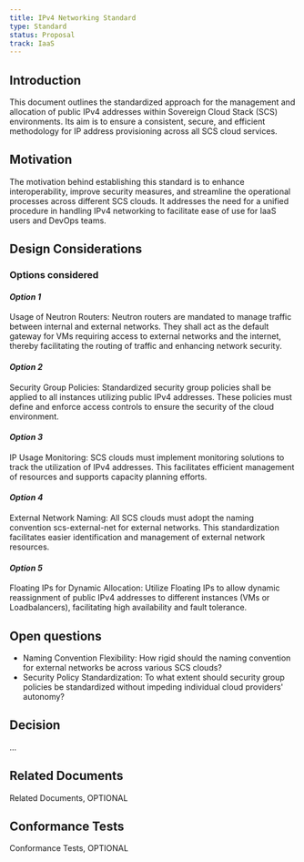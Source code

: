 ```yaml
---
title: IPv4 Networking Standard
type: Standard
status: Proposal
track: IaaS
---
```


## Introduction

This document outlines the standardized approach for the management and allocation of
public IPv4 addresses within Sovereign Cloud Stack (SCS) environments. Its aim is to
ensure a consistent, secure, and efficient methodology for IP address provisioning
across all SCS cloud services.

## Motivation

The motivation behind establishing this standard is to enhance interoperability, improve
security measures, and streamline the operational processes across different SCS clouds.
It addresses the need for a unified procedure in handling IPv4 networking to facilitate
ease of use for IaaS users and DevOps teams.

## Design Considerations

### Options considered

#### _Option 1_

Usage of Neutron Routers: Neutron routers are mandated to manage traffic between
internal and external networks. They shall act as the default gateway for VMs
requiring access to external networks and the internet, thereby facilitating the
routing of traffic and enhancing network security.

#### _Option 2_

Security Group Policies: Standardized security group policies shall be applied to all
instances utilizing public IPv4 addresses. These policies must define and enforce access
controls to ensure the security of the cloud environment.

#### _Option 3_
IP Usage Monitoring: SCS clouds must implement monitoring solutions to track the
utilization of IPv4 addresses. This facilitates efficient management of resources and
supports capacity planning efforts.

#### _Option 4_
External Network Naming: All SCS clouds must adopt the naming convention
scs-external-net for external networks. This standardization facilitates easier
identification and management of external network resources.

#### _Option 5_
Floating IPs for Dynamic Allocation: Utilize Floating IPs to allow dynamic reassignment
of public IPv4 addresses to different instances (VMs or Loadbalancers), facilitating
high availability and fault tolerance.

## Open questions

- Naming Convention Flexibility: How rigid should the naming convention for external
networks be across various SCS clouds?
- Security Policy Standardization: To what extent should security group policies be
standardized without impeding individual cloud providers' autonomy?

## Decision

...

## Related Documents

Related Documents, OPTIONAL

## Conformance Tests

Conformance Tests, OPTIONAL
